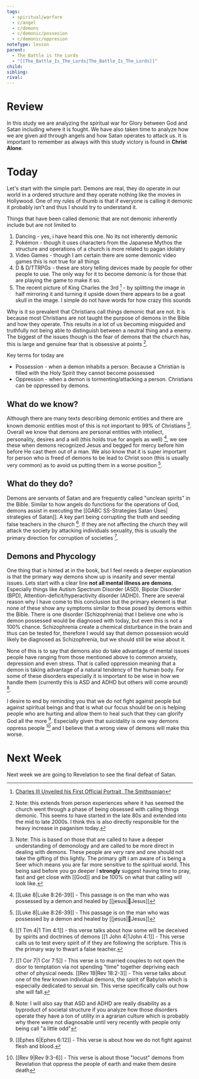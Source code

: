 ```yaml
---
tags:
  - spiritual/warfare
  - c/angel
  - c/demons
  - c/demonic/possesion
  - c/demonic/oppresion
noteType: lesson
parent:
  - The Battle is the Lords
  - "[[The_Battle_Is_The_Lords|The_Battle_Is_The_Lords]]"
child:
sibling:
rival:
---
```

# Review
In this study we are analyzing the spiritual war for Glory between God and Satan including where it is fought. We have also taken time to analyze how we are given aid through angels and how Satan operates to attack us. It is important to remember as always with this study victory is found in **Christ Alone**.

# Today
Let's start with the simple part. Demons are real, they do operate in our world in a ordered structure and they operate nothing like the movies in Hollywood. One of my rules of thumb is that if everyone is calling it demonic it probably isn't and thus I should try to understand it. 

Things that have been called demonic that are not demonic inherently include but are not limited to
1. Dancing - yes, i have heard this one. No its not inherently demonic
2. Pokémon - though it uses characters from the Japanese Mythos the structure and operations of a church is more related to pagan idolatry
3. Video Games - though I am certain there are some demonic video games this is not true for all things
4. D & D/TTRPGs - these are story telling devices made by people for other people to use. The only way for it to become demonic is for those that are playing the game to make it so.
5. The recent picture of King Charles the 3rd [^cite1] - by splitting the image in half mirroring it and turning it upside down there appears to be a goat skull in the image. I simple do not have words for how crazy this sounds 

[^cite1]: [Charles III Unveiled his First Official Portrait, The Smithsonian](https://www.smithsonianmag.com/smart-news/is-king-charles-iiis-first-official-portrait-too-red-180984364/#:~:text=The%20first%20official%20portrait%20of,into%20a%20matching%20red%20backdrop.)

Why is it so prevalent that Christians call things demonic that are not. It is because most Christians are not taught the purpose of demons in the Bible and how they operate. This results in a lot of us becoming misguided and truthfully not being able to distinguish between a neutral thing and a enemy. The biggest of the issues though is the fear of demons that the church has, this is large and genuine fear that is obsessive at points [^note1].

Key terms for today are
- Possession - when a demon inhabits a person. Because a Christian is filled with the Holy Spirit they cannot become possessed
- Oppression - when a demon is tormenting/attacking a person. Christians can be oppressed by demons.


[^note1]: Note: this extends from person experiences where it has seemed the church went through a phase of being obsessed with calling things demonic. This seems to have started in the late 80s and extended into the mid to late 2000s. I think this is also directly responsible for the heavy increase in paganism today.

## What do we know?
Although there are many texts describing demonic entities and there are known demonic entities most of this is not important to 99% of Christians [^note2]. Overall we know that demons are personal entities with intellect, personality, desires and a will (this holds true for angels as well) [^b1], we see these when demons recognized Jesus and begged for mercy before him before He cast them out of a man. 
We also know that it is super important for person who is freed of demons to be lead to Christ soon (this is usually very common) as to avoid us putting them in a worse position [^b1]. 


[^note2]: Note: This is based on those that are called to have a deeper  understanding of demonology and are called to be more direct in dealing with demons. These people are *very* rare and one should not take the gifting of this lightly. The primary gift i am aware of is being a Seer which means you are far more sensitive to the spiritual world. This being said before you go deeper I **strongly** suggest having time to pray, fast and get close with [[God]] and be 100% on what that calling will look like.
[^b1]: [[Luke 8|Luke 8:26-39]] - This passage is on the man who was possessed by a demon and healed by [[jesus|👼Jesus]]

## What do they do?
Demons are servants of Satan and are frequently called "unclean spirits" in the Bible. Similar to how angels do functions for the operations of God, demons assist in executing the [[GABC SS-Strategies Satan Uses| strategies of Satan]]. A key part being corrupting the truth and seeding false teachers in the church [^b1a]. If they are not affecting the church they will attack the society by attacking individuals sexuality, this is usually the primary direction for corruption of societies [^b1b].

[^b1a]: [[1 Tim 4|1 Tim 4:1]] - this verse talks about how some will be deceived by spirits and doctrines of demons
  [[1 John 4|1John 4:1]] - This verse calls us to test every spirit of if they are following the scripture. This is the primary way to thwart a false teacher.
[^b1b]: [[1 Cor 7|1 Cor 7:5]] - This verse is to married couples to not open the door to temptation via not spending "time" together depriving each other of physical needs.
    [[Rev 18|Rev 18:2-3]] - This verse talks about one of the few known individual demons, the spirit of Babylon which  is especially dedicated to sexual sin. This verse specifically calls out how she will fall.
## Demons and Phycology
One thing that is hinted at in the book, but I feel needs a deeper  explanation is that the primary way demons show up is insanity and sever mental issues. Lets start with a clear line **not all mental illness are demons**. Especially things like Autism Spectrum Disorder (ASD), Bipolar Disorder (BPD), Attention-deficit/hyperactivity disorder (ADHD). There are several reason why I have come to this conclusion but the primary element is that none of these show any symptoms similar to those posed by demons within the Bible. There is one disorder (Schizophrenia) that I believe one who is demon possessed would be diagnosed with today, but even this is not a 100% chance. Schizophrenia create a chemical disturbance in the brain and thus can be tested for, therefore I would say that demon possession would likely be diagnosed as Schizophrenia, but we should still be wise about it.

None of this is to say that demons also do take advantage of mental issues people have ranging from those mentioned above to common anxiety, depression and even stress. That is called oppression meaning that a demon is taking advantage of a natural tendency of the human body. For some of these disorders especially it is important to be wise in how we handle them (currently this is ASD and ADHD but others will come around) [^note3].

I desire to end by reminding you that we do not fight against people but against spiritual beings and that is what our focus should be on is helping people who are hurting and allow them to heal such that they can glorify God all the more [^b2]. Especially given that suicidality is one way demons oppress people [^b3] and I believe that a wrong view of demons will make this worse.

[^note3]: Note: I will also say that ASD and ADHD are really disability as a byproduct of societal structure if you analyze how those disorders operate they have a  ton of utility in a agrarian culture which is probably why there were not diagnosable until very recently with people only being call "a little odd"
[^b2]: [[Ephes 6|Ephes 6:12]] - This verse is about how we do not fight against flesh and blood.
[^b3]: [[Rev 9|Rev 9:3-6]] - This verse is about those "locust" demons from Revelation that oppress the people of earth and make them desire death
# Next Week
Next week we are going to Revelation to see the final defeat of Satan.